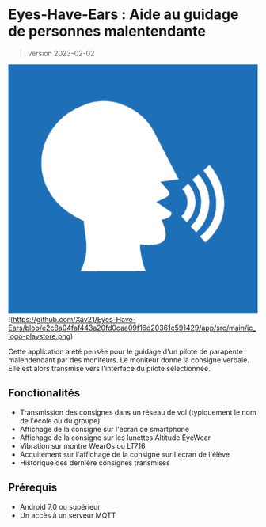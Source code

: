 # Eyes-Have-Ears : Aide au guidage de personnes malentendante
>version 2023-02-02

![Logo](/app/src/main/ic_logo-playstore.png)
!(https://github.com/Xav21/Eyes-Have-Ears/blob/e2c8a04faf443a20fd0caa09f16d20361c591429/app/src/main/ic_logo-playstore.png)

Cette application a été pensée pour le guidage d'un pilote de parapente malendendant par des moniteurs. Le moniteur donne la consigne verbale. Elle est alors transmise vers l'interface du pilote sélectionnée.

## Fonctionalités 
+ Transmission des consignes dans un réseau de vol (typiquement le nom de l'école ou du groupe)
+ Affichage de la consigne sur l'écran de smartphone
+ Affichage de la consigne sur les lunettes Altitude EyeWear
+ Vibration sur montre WearOs ou LT716
+ Acquitement sur l'affichage de la consigne sur l'ecran de l'élève
+ Historique des dernière consignes transmises 

	
## Prérequis 
+ Android 7.0 ou supérieur
+ Un accès à un serveur MQTT

	
